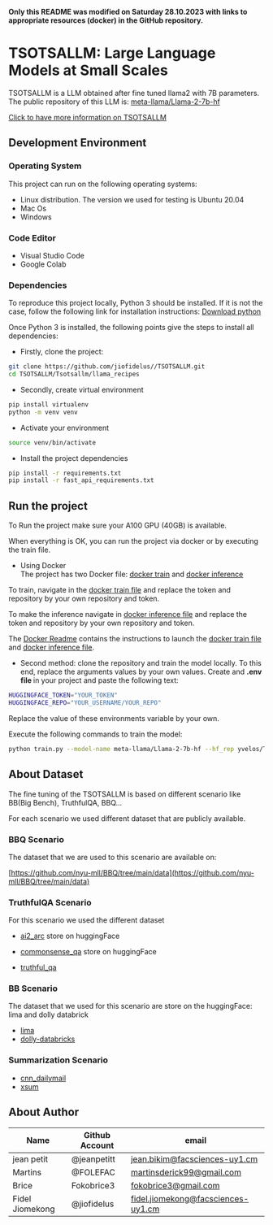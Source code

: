 **Only this README was modified on Saturday 28.10.2023 with links to appropriate resources (docker) in the GitHub repository.**

# TSOTSALLM: Large Language Models at Small Scales

TSOTSALLM is a LLM obtained after fine tuned llama2 with 7B parameters. The public repository of this LLM is: [meta-llama/Llama-2-7b-hf](https://huggingface.co/meta-llama/Llama-2-7b-hf)

[Click to have more information on TSOTSALLM](./TSOTSALLM.md)

<!-- Setup the development environment -->
## Development Environment

### Operating System

This project can run on the following operating systems:

* Linux distribution. The version we used for testing is Ubuntu 20.04
* Mac Os
* Windows

### Code Editor

* Visual Studio Code
* Google Colab

### Dependencies
To reproduce this project locally, Python 3 should be installed. If it is not the case, follow the following link for installation instructions: [Download python](https://www.python.org/downloads/)

Once Python 3 is installed, the following points give the steps to install all dependencies:

* Firstly, clone the project:
 
```bash
git clone https://github.com/jiofidelus//TSOTSALLM.git
cd TSOTSALLM/Tsotsallm/llama_recipes
```

* Secondly, create virtual environment

```bash
pip install virtualenv
python -m venv venv
```

* Activate your environment
 
```bash
source venv/bin/activate
```

* Install the project dependencies
 
```bash
pip install -r requirements.txt
pip install -r fast_api_requirements.txt
```

## Run the project

To Run the project make sure your A100 GPU (40GB) is available.

When everything is OK, you can run the project via docker or by executing the train file.

* Using Docker <br/>
The project has two Docker file: [docker train](/Tsotsallm/llama_recipes/Dockerfile.train) and [docker inference](/Tsotsallm/llama_recipes/Dockerfile.inference)

To train, navigate in the [docker train file](/Tsotsallm/llama_recipes/Dockerfile.train) and replace the token and repository by your own repository and token.

To make the inference navigate in [docker inference file](/Tsotsallm/llama_recipes/Dockerfile.inference) and replace the token and repository by your own repository and token.

The [Docker Readme](/Tsotsallm/llama_recipes/README.md) contains the instructions to launch the [docker train file](/Tsotsallm/llama_recipes/Dockerfile.train) and [docker inference file](/Tsotsallm/llama_recipes/Dockerfile.inference).

* Second method: clone the repository and train the model locally. To this end, replace the arguments values by your own values. Create and <strong>.env file </strong> in your project and paste the following text:

```bash
HUGGINGFACE_TOKEN="YOUR_TOKEN"
HUGGINGFACE_REPO="YOUR_USERNAME/YOUR_REPO"
```
Replace the value of these environments variable by your own. 

Execute the following commands to train the model:
 
```bash
python train.py --model-name meta-llama/Llama-2-7b-hf --hf_rep yvelos/Tsotsallm-beta --output_dir /temp/model/Tsotsallm
```
## About Dataset

The fine tuning of the TSOTSALLM is based on  different scenario
like BB(Big Bench), TruthfulQA, BBQ...

For each scenario we used different dataset that are publicly available.

### BBQ Scenario

The dataset that we are used to this scenario are available on:

[https://github.com/nyu-mll/BBQ/tree/main/data](https://github.com/nyu-mll/BBQ/tree/main/data)

### TruthfulQA Scenario
 
For this scenario we used the different dataset
  - [ai2_arc](https://huggingface.co/datasets/ai2_arc) store on huggingFace
 
  - [commonsense_qa](https://huggingface.co/datasets/commonsense_qa) store on huggingFace
 
  - [truthful_qa](https://huggingface.co/datasets/truthful_qa)

### BB Scenario
 
The dataset that we used for this scenario are store on the huggingFace: lima and dolly databrick

  - [lima](https://huggingface.co/datasets/GAIR/lima)
  - [dolly-databricks](https://huggingface.co/datasets/databricks/databricks-dolly-15k)

### Summarization Scenario

  - [cnn_dailymail](https://huggingface.co/datasets/cnn_dailymail)
  - [xsum](https://huggingface.co/datasets/EdinburghNLP/xsum)


<!-- About Author  -->

## About Author

| Name        	| Github Account  	| 	email 	|
| ---------   	| ---------       	|	-------
| jean petit  	|  @jeanpetitt    	|  jean.bikim@facsciences-uy1.cm
| Martins     	|  @FOLEFAC       	|  martinsderick99@gmail.com
| Brice       	| Fokobrice3      	|  fokobrice3@gmail.com
| Fidel Jiomekong |  @jiofidelus    	|  fidel.jiomekong@facsciences-uy1.cm
